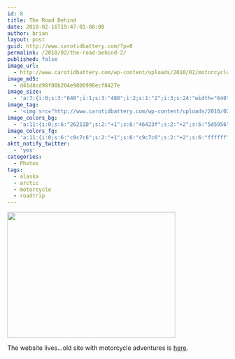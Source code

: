 ```yaml
---
id: 8
title: The Road Behind
date: 2010-02-16T19:47:01-08:00
author: brian
layout: post
guid: http://www.carotidbattery.com/?p=8
permalink: /2010/02/the-road-behind-2/
published: false
image_url:
  - http://www.carotidbattery.com/wp-content/uploads/2010/02/motorcycle1.jpg
image_md5:
  - d41d8cd98f00b204e9800998ecf8427e
image_size:
  - 'a:7:{i:0;s:3:"640";i:1;s:3:"480";i:2;s:1:"2";i:3;s:24:"width="640" height="480"";s:4:"bits";s:1:"8";s:8:"channels";s:1:"3";s:4:"mime";s:10:"image/jpeg";}'
image_tag:
  - '<img src="http://www.carotidbattery.com/wp-content/uploads/2010/02/motorcycle1.jpg?w=840" class="alignnone size-full wp-image-9" title="The Road Behind"   alt=""    />'
image_colors_bg:
  - 'a:11:{i:0;s:6:"26211D";s:2:"+1";s:6:"46423f";s:2:"+2";s:6:"5d5956";s:2:"+3";s:6:"93918f";s:2:"+4";s:6:"c9c7c6";s:2:"+5";s:6:"eae9e9";i:-1;s:6:"201c19";i:-2;s:6:"1d1916";i:-3;s:6:"13110f";i:-4;s:6:"0a0807";i:-5;s:6:"040303";}'
image_colors_fg:
  - 'a:11:{i:0;s:6:"c9c7c6";s:2:"+1";s:6:"c9c7c6";s:2:"+2";s:6:"ffffff";s:2:"+3";s:6:"13110f";s:2:"+4";s:6:"26211d";s:2:"+5";s:6:"26211d";i:-1;s:6:"c9c7c6";i:-2;s:6:"c9c7c6";i:-3;s:6:"93918f";i:-4;s:6:"93918f";i:-5;s:6:"93918f";}'
aktt_notify_twitter:
  - 'yes'
categories:
  - Photos
tags:
  - alaska
  - arctic
  - motorcycle
  - roadtrip
---
```

[<img class="alignnone size-full wp-image-9" title="The Road Behind" src="https://i1.wp.com/www.carotidbattery.com/wp-content/uploads/2010/02/motorcycle1.jpg?resize=384%2C288" alt="" width="384" height="288" srcset="https://i0.wp.com/carotidbattery.com/wp-content/uploads/2010/02/motorcycle1.jpg?w=640 640w, https://i0.wp.com/carotidbattery.com/wp-content/uploads/2010/02/motorcycle1.jpg?resize=300%2C225 300w" sizes="(max-width: 384px) 100vw, 384px" data-recalc-dims="1" />](https://i1.wp.com/www.carotidbattery.com/wp-content/uploads/2010/02/motorcycle1.jpg)

The website lives&#8230;old site with motorcycle adventures is <a title="old.carotidbattery" href="http://old.carotidbattery.com" target="_blank">here</a>.
